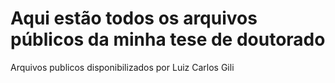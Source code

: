 # Aqui estão todos os arquivos públicos da minha tese de doutorado
Arquivos publicos disponibilizados por Luiz Carlos Gili
